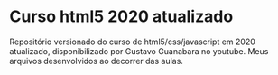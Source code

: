 # Curso html5 2020 atualizado
 Repositório versionado do curso de html5/css/javascript em 2020 atualizado, disponibilizado por Gustavo Guanabara no youtube. Meus arquivos desenvolvidos ao decorrer das aulas.
